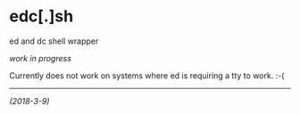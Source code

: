 # edc[.]sh

ed and dc shell wrapper

_work in progress_

Currently does not work on systems where ed is requiring a tty to work. :-(

---

_(2018-3-9)_
